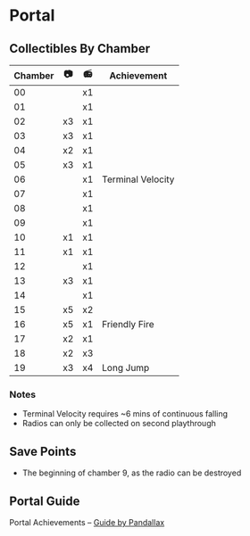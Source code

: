 # Portal

## Collectibles By Chamber

| Chamber | :camera: | :radio: | Achievement |
| --- | --- | --- | --- |
| 00 |    | x1 |  |
| 01 |    | x1 |  |
| 02 | x3 | x1 |  |
| 03 | x3 | x1 |  |
| 04 | x2 | x1 |  |
| 05 | x3 | x1 |  |
| 06 |    | x1 | Terminal Velocity |
| 07 |    | x1 |  |
| 08 |    | x1 |  |
| 09 |    | x1 |  |
| 10 | x1 | x1 |  |
| 11 | x1 | x1 |  |
| 12 |    | x1 |  |
| 13 | x3 | x1 |  |
| 14 |    | x1 |  |
| 15 | x5 | x2 |  |
| 16 | x5 | x1 | Friendly Fire |
| 17 | x2 | x1 |  |
| 18 | x2 | x3 |  |
| 19 | x3 | x4 | Long Jump |

### Notes
- Terminal Velocity requires ~6 mins of continuous falling
- Radios can only be collected on second playthrough

## Save Points
- The beginning of chamber 9, as the radio can be destroyed

## Portal Guide
Portal Achievements – [Guide by Pandallax](https://steamcommunity.com/sharedfiles/filedetails/?id=2008271826)